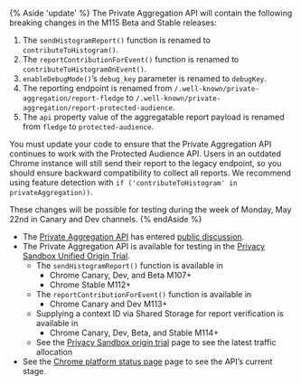 {% Aside 'update' %}
The Private Aggregation API will contain the following breaking changes in the M115 Beta and Stable releases:
1. The `sendHistogramReport()` function is renamed to `contributeToHistogram()`.
2. The `reportContributionForEvent()` function is renamed to `contributeToHistogramOnEvent()`.
3. `enableDebugMode()`’s `debug_key` parameter is renamed to `debugKey`.
4. The reporting endpoint is renamed from `/.well-known/private-aggregation/report-fledge` to `/.well-known/private-aggregation/report-protected-audience`.
5. The `api` property value of the aggregatable report payload is renamed from `fledge` to `protected-audience`. 

You must update your code to ensure that the Private Aggregation API continues to work with the Protected Audience API. Users in an outdated Chrome instance will still send their report to the legacy endpoint, so you should ensure backward compatibility to collect all reports. We recommend using feature detection with `if ('contributeToHistogram' in privateAggregation))`.

These changes will be possible for testing during the week of Monday, May 22nd in Canary and Dev channels. 
{% endAside %}

* The [Private Aggregation API](https://github.com/patcg-individual-drafts/private-aggregation-api/) has entered [public discussion](https://github.com/patcg-individual-drafts/private-aggregation-api/issues).
* The Private Aggregation API is available for testing in the [Privacy Sandbox Unified Origin Trial](/docs/privacy-sandbox/unified-origin-trial/).
  * The `sendHistogramReport()` function is available in 
    * Chrome Canary, Dev, and Beta M107+
    * Chrome Stable M112+
  * The `reportContributionForEvent()` function is available in
    * Chrome Canary and Dev M113+
  * Supplying a context ID via Shared Storage for report verification is available in
    * Chrome Canary, Dev, Beta, and Stable M114+
  * See the [Privacy Sandbox origin trial](/docs/privacy-sandbox/unified-origin-trial/#status) page to see the latest traffic allocation
* See the [Chrome platform status page](https://chromestatus.com/feature/5743412790689792) page to see the API’s current stage.
